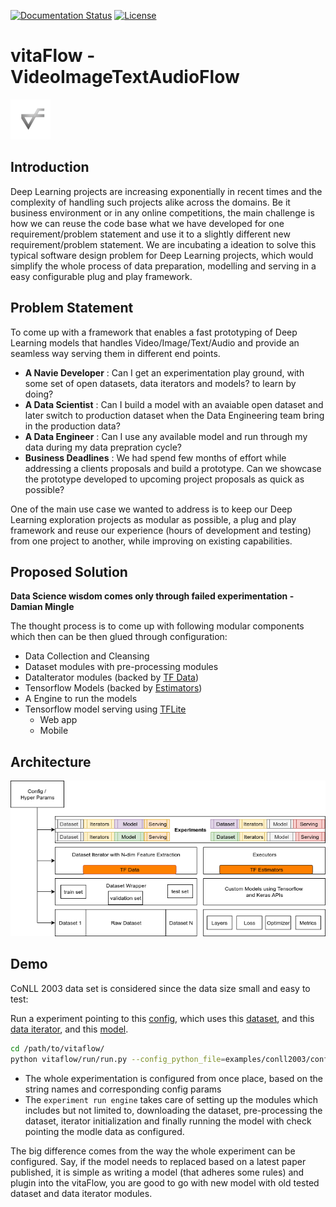 [![Documentation Status](https://readthedocs.org/projects/vitaflow/badge/?version=latest)](https://vitaflow.readthedocs.io/en/latest/?badge=latest)
[![License](https://img.shields.io/badge/license-Apache%202.0-blue.svg)](https://github.com/imaginea/vitaflow/blob/master/LICENSE)
 

# vitaFlow - VideoImageTextAudioFlow
 ![](vitaflow-icon.png)
 
## Introduction

Deep Learning projects are increasing exponentially in recent times and the complexity 
of handling such projects alike across the domains. 
Be it business environment or in any online competitions, the main challenge is  
how we can reuse the code base what we have developed for one requirement/problem 
statement and use it to a slightly different new requirement/problem statement. 
We are incubating a ideation to solve this typical software design problem for 
Deep Learning projects, which would simplify the whole process of data preparation, 
modelling and serving in a easy configurable plug and play framework.

## Problem Statement

To come up with a framework that enables a fast prototyping of Deep Learning 
models that handles Video/Image/Text/Audio and provide an seamless way serving them
in different end points.

- **A Navie Developer** : Can I get an experimentation play ground, with some set of 
open datasets, data iterators and models? to learn by doing?
- **A Data Scientist** : Can I build a model with an avaiable open dataset and later switch 
to production dataset when the Data Engineering team bring in the production data?
- **A Data Engineer** : Can I use any available model and run through my data during my data prepration cycle?
- **Business Deadlines** : We had spend few months of effort while addressing a clients proposals and build a prototype.
Can we showcase the prototype developed to upcoming project proposals as quick as possible? 

One of the main use case we wanted to address is to keep our Deep Learning exploration projects as modular as possible, 
a plug and play framework and reuse our experience (hours of development and testing) from one project to another, 
while improving on existing capabilities.  
 
## Proposed Solution

**Data Science wisdom comes only through failed experimentation - Damian Mingle**

The thought process is to come up with following modular components which then can be then glued through
configuration:
 - Data Collection and Cleansing
 - Dataset modules with pre-processing modules
 - DataIterator modules (backed by [TF Data](https://www.tensorflow.org/guide/datasets))
 - Tensorflow Models (backed by [Estimators](https://www.tensorflow.org/guide/estimators))
 - A Engine to run the models
 - Tensorflow model serving using [TFLite](https://www.tensorflow.org/lite/)
    - Web app
    - Mobile

## Architecture

![](docs/images/vitaflow_stack.png)

## Demo

CoNLL 2003 data set is considered since the data size small and easy to test:

Run a experiment pointing to this [config](examples/conll2003/config.py),
which uses this [dataset](https://imaginea.github.io/vitaFlow/build/html/api/data/text/conll/conll_2003_dataset.html),
and this [data iterator](https://imaginea.github.io/vitaFlow/build/html/api/data/text/iterators/conll_csv_in_memory.html),
and this [model](https://imaginea.github.io/vitaFlow/build/html/api/models/text/seq2seq/bilstm_crf.html).

``` bash
cd /path/to/vitaflow/
python vitaflow/run/run.py --config_python_file=examples/conll2003/config.py
```

- The whole experimentation is configured from once place, based on the string names and corresponding config params
- The `experiment run engine` takes care of setting up the modules which includes but not limited to,
downloading the dataset, pre-processing the dataset, iterator initialization and finally running the model with check 
pointing the modle data as configured.

The big difference comes from the way the whole experiment can be configured. 
Say, if the model needs to replaced based on a latest paper published, it is simple as writing a model 
(that adheres some rules) and plugin into the vitaFlow, you are good to go with new model with old tested 
dataset and data iterator modules.


  
